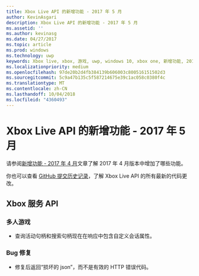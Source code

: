 ```yaml
---
title: Xbox Live API 的新增功能 - 2017 年 5 月
author: KevinAsgari
description: Xbox Live API 的新增功能 - 2017 年 5 月
ms.assetid: ''
ms.author: kevinasg
ms.date: 04/27/2017
ms.topic: article
ms.prod: windows
ms.technology: uwp
keywords: Xbox live, xbox, 游戏, uwp, windows 10, xbox one, 新增功能, 2017 年 5 月
ms.localizationpriority: medium
ms.openlocfilehash: 97de20b2d4fb384139b606003c800516151502d3
ms.sourcegitcommit: 5c9a47b135c5f587214675e39c1ac058c0380f4c
ms.translationtype: MT
ms.contentlocale: zh-CN
ms.lasthandoff: 10/04/2018
ms.locfileid: "4360493"
---
```

# <a name="whats-new-for-the-xbox-live-apis---may-2017"></a>Xbox Live API 的新增功能 - 2017 年 5 月

请参阅[新增功能 - 2017 年 4 月](1704-whats-new.md)文章了解 2017 年 4 月版本中增加了哪些功能。

你也可以查看 [GitHub 提交历史记录](https://github.com/Microsoft/xbox-live-api/commits/master)，了解 Xbox Live API 的所有最新的代码更改。

## <a name="xbox-services-apis"></a>Xbox 服务 API

### <a name="multiplayer"></a>多人游戏

* 查询活动句柄和搜索句柄现在在响应中包含自定义会话属性。

### <a name="bug-fixes"></a>Bug 修复

* 修复后返回“损坏的 json”，而不是有效的 HTTP 错误代码。
